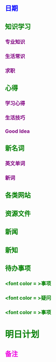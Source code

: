 ## <font color = blue>日期 

## <font color = green>知识学习
### <font color = purple>专业知识

### <font color = purple>生活常识

### <font color = purple>求职

## <font color = green>心得
### <font color = purple>学习心得

### <font color = purple>生活技巧

### <font color = purple>Good Idea

## <font color = green>新名词
### <font color = purple>英文单词

### <font color = purple>新词

## <font color = green>各类网站

## <font color = green>资源文件

## <font color = green>新闻

## <font color = green>新知

## <font color = green>待办事项
### <font color = >事项

### <font color = >疑问

### <font color = >事项

# 明日计划

## <font color = greenpurple>备注 

<!--stackedit_data:
eyJoaXN0b3J5IjpbMTk5MTAwMjI2NiwtMTc3NTE4NDczNCwtMj
A1MjEyNzM1LC0xMzU2NTA5ODMyLDEzMDE4Mjg3MTAsMjEzNjc1
NTE3MiwxODE5OTkzNjg5LDE4MzUxNDQ5NTBdfQ==
-->
